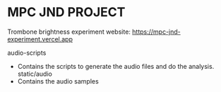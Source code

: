 # MPC JND PROJECT

Trombone brightness experiment website: https://mpc-jnd-experiment.vercel.app

audio-scripts
- Contains the scripts to generate the audio files and do the analysis.
static/audio
- Contains the audio samples